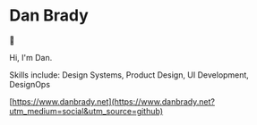 # Dan Brady

👋

Hi, I'm Dan.

Skills include: Design Systems, Product Design, UI Development, DesignOps

[https://www.danbrady.net](https://www.danbrady.net?utm_medium=social&utm_source=github)
